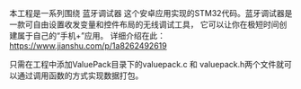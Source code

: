 
本工程是一系列围绕 蓝牙调试器 这个安卓应用实现的STM32代码。蓝牙调试器是一款可自由设置收发变量和控件布局的无线调试工具，
它可以让你在极短时间创建属于自己的“手机+”应用。
详细介绍在此：
https://www.jianshu.com/p/1a8262492619

只需在工程中添加ValuePack目录下的valuepack.c 和 valuepack.h两个文件就可以通过调用函数的方式实现数据打包。


